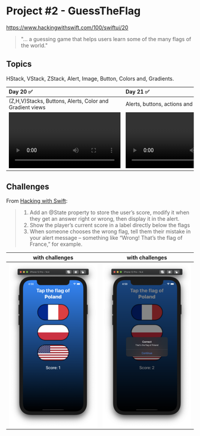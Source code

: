 # Project #2 - GuessTheFlag

https://www.hackingwithswift.com/100/swiftui/20

> "... a guessing game that helps users learn some of the many flags of the world."


## Topics
HStack, VStack, ZStack, Alert, Image, Button, Colors and, Gradients.

|Day 20 :white_check_mark: | Day 21 :white_check_mark: | Day 22 :white_check_mark: |
|:--|:--|:--|
|(Z,H,V)Stacks, Buttons, Alerts, Color and Gradient views| Alerts, buttons, actions and more gradients |  Topics review + challenges|
|![GuessTheFlag](Data/D20.mov)|![GuessTheFlag2](https://user-images.githubusercontent.com/12801333/117427162-bfe97980-aef2-11eb-8785-ac256b055171.mov)|![GuessTheFlag3](https://user-images.githubusercontent.com/12801333/117427716-51f18200-aef3-11eb-9bc8-735687a53d93.mov)|

## Challenges

From [Hacking with Swift](https://www.hackingwithswift.com/books/ios-swiftui/guess-the-flag-wrap-up):
>1. Add an @State property to store the user’s score, modify it when they get an answer right or wrong, then display it in the alert.
>2. Show the player’s current score in a label directly below the flags
>3. When someone chooses the wrong flag, tell them their mistake in your alert message – something like “Wrong! That’s the flag of France,” for example.

| with challenges | with challenges|
|:--:|:--:|
|![WeSplit1](Data/D22.png)|![WeSplit2](Data/D22_ALERT.png)|
